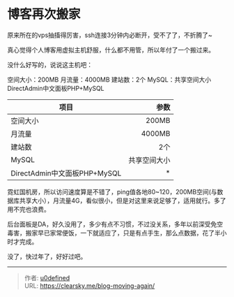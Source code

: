 # 博客再次搬家


原来所在的vps抽搐得厉害，ssh连接3分钟内必断开，受不了了，不折腾了~

真心觉得个人博客用虚拟主机舒服，什么都不用管，所以年付了一个搬过来。

没什么好写的，说说这主机吧：

空间大小：200MB
月流量：4000MB
建站数：2个
MySQL：共享空间大小
DirectAdmin中文面板PHP+MySQL

|   项目  |   参数  |
|   --------    |   -----:  |
|   空间大小     |  200MB   |
|   月流量       | 4000MB  |
|   建站数       | 2个  |
|   MySQL      |    共享空间大小  |
|   DirectAdmin中文面板PHP+MySQL    |   *   |

霓虹国机房，所以访问速度算是不错了，ping值各地80~120，200MB空间(与数据库共享大小），月流量4G，看似很小，但是对这里来说足够了，适用就行。多了用不完也浪费。

后台面板是DA，好久没用了，多少有点不习惯，不过没关系，多年以前深受免空毒害，搬家早已家常便饭，一下就适应了，只是有点手生，那么点数据，花了半小时才完成。

没了，快过年了，好好过吧。


---

> 作者: [u0defined](http://clearsky.me/)  
> URL: https://clearsky.me/blog-moving-again/  

